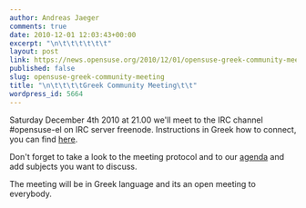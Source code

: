 ```yaml
---
author: Andreas Jaeger
comments: true
date: 2010-12-01 12:03:43+00:00
excerpt: "\n\t\t\t\t\t\t"
layout: post
link: https://news.opensuse.org/2010/12/01/opensuse-greek-community-meeting/
published: false
slug: opensuse-greek-community-meeting
title: "\n\t\t\t\tGreek Community Meeting\t\t"
wordpress_id: 5664
---
```

Saturday December 4th 2010 at 21.00 we'll meet to the IRC channel #opensuse-el on IRC server freenode.
Instructions in Greek how to connect, you can find [here](http://el.opensuse.org/SDB:XCHAT).

Don't forget to take a look to the meeting protocol and to our [agenda](ttp://el.opensuse.org/2010-12-4) and add subjects you want to discuss.

The meeting will be in Greek language and its an open meeting to everybody.		
